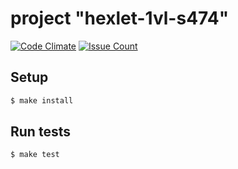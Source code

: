 
# project "hexlet-1vl-s474"


[![Code Climate](https://codeclimate.com/github/dmax1447/project-lvl1-s474/badges/gpa.svg)](https://codeclimate.com/github/hexlet-boilerplates/javascript-package)
[![Issue Count](https://codeclimate.com/github/dmax1447/project-lvl1-s474/badges/issue_count.svg)](https://codeclimate.com/github/hexlet-boilerplates/javascript-package)

<!-- [![Build Status](https://travis-ci.org/hexlet-boilerplates/nodejs-package.svg?branch=master)](https://travis-ci.org/hexlet-boilerplates/nodejs-package) -->

## Setup

```sh
$ make install
```

## Run tests

```sh
$ make test
```
